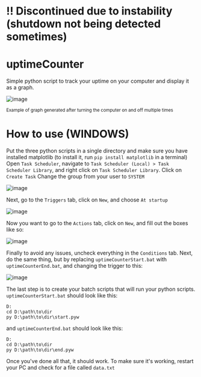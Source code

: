 # !! Discontinued due to instability (shutdown not being detected sometimes)

# uptimeCounter

Simple python script to track your uptime on your computer and display it as a graph.

![image](https://user-images.githubusercontent.com/47938380/180170969-0ee6b490-e80c-464c-b928-9b764620f156.png)

<sup>Example of graph generated after turning the computer on and off multiple times</sup>

# How to use (WINDOWS)
Put the three python scripts in a single directory and make sure you have installed matplotlib (to install it, run `pip install matplotlib` in a terminal)
Open `Task Scheduler`, navigate to `Task Scheduler (Local) > Task Scheduler Library`, and right click on `Task Scheduler Library`. Click on `Create Task`
Change the group from your user to `SYSTEM`

![image](https://user-images.githubusercontent.com/47938380/179463634-8f3562db-d959-4233-b836-be37decbcd82.png)

Next, go to the `Triggers` tab, click on `New`, and choose `At startup`

![image](https://user-images.githubusercontent.com/47938380/179463792-a3127eb4-9afa-447c-93c2-aa0abb04a870.png)

Now you want to go to the `Actions` tab, click on `New`, and fill out the boxes like so:

![image](https://user-images.githubusercontent.com/47938380/179463940-d29eeb15-509c-49e6-bd3d-f1ec86f15b86.png)

Finally to avoid any issues, uncheck everything in the `Conditions` tab.
Next, do the same thing, but by replacing `uptimeCounterStart.bat` with `uptimeCounterEnd.bat`, and changing the trigger to this:

![image](https://user-images.githubusercontent.com/47938380/179464291-32f0aa3d-a8f1-4bc3-b677-5486b9f35886.png)


The last step is to create your batch scripts that will run your python scripts.
`uptimeCounterStart.bat` should look like this:
```
D:
cd D:\path\to\dir
py D:\path\to\dir\start.pyw
```
and `uptimeCounterEnd.bat` should look like this:
```
D:
cd D:\path\to\dir
py D:\path\to\dir\end.pyw
```

Once you've done all that, it should work. To make sure it's working, restart your PC and check for a file called `data.txt`
